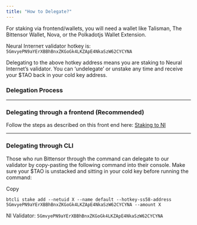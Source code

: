 ```yaml
---
title: "How to Delegate?"
---
```


For staking via frontend/wallets, you will need a wallet like Talisman, The Bittensor Wallet, Nova, or the Polkadotjs Wallet Extension.

Neural Inτerneτ validator hotkey is: `5GmvyePN9aYErXBBhBnxZKGoGk4LKZApE4NkaSzW62CYCYNA`

Delegating to the above hotkey address means you are staking to Neural Internet’s validator. You can ‘undelegate’ or unstake any time and receive your $TAO back in your cold key address.

### Delegation Process

---

### **Delegating through a frontend (Recommended)**

Follow the steps as described on this front end here: [Staking to NI](https://delegate.taostats.io/staking?hkey=5GmvyePN9aYErXBBhBnxZKGoGk4LKZApE4NkaSzW62CYCYNA)

---

### **Delegating through CLI**

Those who run Bittensor through the command can delegate to our validator by copy-pasting the following command into their console. Make sure your $TAO is unstacked and sitting in your cold key before running the command:

Copy

```
btcli stake add --netuid X --name default --hotkey-ss58-address 5GmvyePN9aYErXBBhBnxZKGoGk4LKZApE4NkaSzW62CYCYNA --amount X
```

NI Validator: `5GmvyePN9aYErXBBhBnxZKGoGk4LKZApE4NkaSzW62CYCYNA`
